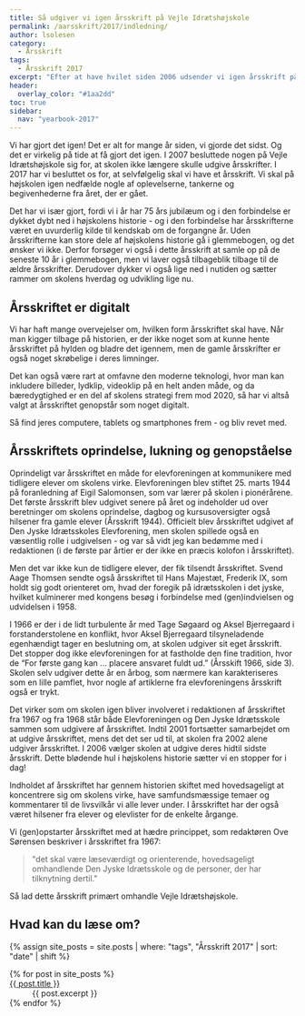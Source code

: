 ```yaml
---
title: Så udgiver vi igen årsskrift på Vejle Idrætshøjskole
permalink: /aarsskrift/2017/indledning/
author: lsolesen
category:
  - Årsskrift
tags:
  - Årsskrift 2017
excerpt: "Efter at have hvilet siden 2006 udsender vi igen årsskrift på Vejle Idrætshøjskole. Lars Olesen, viceforstander, fortæller lidt om baggrunden for at genopstarte årsskriftet."
header:
  overlay_color: "#1aa2dd"
toc: true
sidebar:
  nav: "yearbook-2017"
---
```


Vi har gjort det igen! Det er alt for mange år siden, vi gjorde det sidst. Og det er virkelig på tide at få gjort det igen. I 2007 besluttede nogen på Vejle Idrætshøjskole sig for, at skolen ikke længere skulle udgive årsskrifter. I 2017 har vi besluttet os for, at selvfølgelig skal vi have et årsskrift. Vi skal på højskolen igen nedfælde nogle af oplevelserne, tankerne og begivenhederne fra året, der er gået.

Det har vi især gjort, fordi vi i år har 75 års jubilæum og i den forbindelse er dykket dybt ned i højskolens historie - og i den forbindelse har årsskrifterne været en uvurderlig kilde til kendskab om de forgangne år. Uden årsskrifterne kan store dele af højskolens historie gå i glemmebogen, og det ønsker vi ikke. Derfor forsøger vi også i dette årsskrift at samle op på de seneste 10 år i glemmebogen, men vi laver også tilbageblik tilbage til de ældre årsskrifter. Derudover dykker vi også lige ned i nutiden og sætter rammer om skolens hverdag og udvikling lige nu.

## Årsskriftet er digitalt

Vi har haft mange overvejelser om, hvilken form årsskriftet skal have. Når man kigger tilbage på historien, er der ikke noget som at kunne hente årsskriftet på hylden og bladre det igennem, men de gamle årsskrifter er også noget skrøbelige i deres limninger. 

Det kan også være rart at omfavne den moderne teknologi, hvor man kan inkludere billeder, lydklip, videoklip på en helt anden måde, og da bæredygtighed er en del af skolens strategi frem mod 2020, så har vi altså valgt at årsskriftet genopstår som noget digitalt. 

Så find jeres computere, tablets og smartphones frem - og bliv revet med. 

## Årsskriftets oprindelse, lukning og genopståelse

Oprindeligt var årsskriftet en måde for elevforeningen at kommunikere med tidligere elever om skolens virke. Elevforeningen blev stiftet 25. marts 1944 på foranledning af Eigil Salomonsen, som var lærer på skolen i pionérårene. Det første årsskrift blev udgivet senere på året og indeholder ud over beretninger om skolens oprindelse, dagbog og kursusoversigter også hilsener fra gamle elever (Årsskrift 1944). Officielt blev årsskriftet udgivet af Den Jyske Idrætsskoles Elevforening, men skolen spillede også en væsentlig rolle i udgivelsen - og var så vidt jeg kan bedømme med i redaktionen (i de første par årtier er der ikke en præcis kolofon i årsskriftet).

Men det var ikke kun de tidligere elever, der fik tilsendt årsskriftet. Svend Aage Thomsen sendte også årsskriftet til Hans Majestæt, Frederik IX, som holdt sig godt orienteret om, hvad der foregik på idrætsskolen i det jyske, hvilket kulminerer med kongens besøg i forbindelse med (gen)indvielsen og udvidelsen i 1958.

I 1966 er der i de lidt turbulente år med Tage Søgaard og Aksel Bjerregaard i forstanderstolene en konflikt, hvor Aksel Bjerregaard tilsyneladende egenhændigt tager en beslutning om, at skolen udgiver sit eget årsskrift. Det stopper dog ikke elevforeningen for at fastholde den fine tradition, hvor de “For første gang kan … placere ansvaret fuldt ud.” (Årsskift 1966, side 3). Skolen selv udgiver dette år en årbog, som nærmere kan karakteriseres som en lille pamflet, hvor nogle af artiklerne fra elevforeningens årsskrift også er trykt. 

Det virker som om skolen igen bliver involveret i redaktionen af årsskriftet fra 1967 og fra 1968 står både Elevforeningen og Den Jyske Idrætsskole sammen som udgivere af årsskriftet. Indtil 2001 fortsætter samarbejdet om at udgive årsskriftet, mens det det ser ud til, at skolen fra 2002 alene udgiver årsskriftet. I 2006 vælger skolen at udgive deres hidtil sidste årsskrift. Dette blødende hul i højskolens historie sætter vi en stopper for i dag!

Indholdet af årsskriftet har gennem historien skiftet med hovedsageligt at koncentrere sig om skolens virke, have samfundsmæssige temaer og kommentarer til de livsvilkår vi alle lever under. I årsskriftet har der også været hilsener fra elever og elevlister for de enkelte årgange.

Vi (gen)opstarter årsskriftet med at hædre princippet, som redaktøren Ove Sørensen beskriver i årsskriftet fra 1967: 

> "det skal være læseværdigt og orienterende, hovedsageligt omhandlende Den Jyske Idrætsskole og de personer, der har tilknytning dertil." 

Så lad dette årsskrift primært omhandle Vejle Idrætshøjskole.

## Hvad kan du læse om?

{% assign site_posts = site.posts | where: "tags", "Årsskrift 2017" | sort: "date" | shift %}

<dl>
{% for post in site_posts %}
  <dt><a href="{{ post.url | relative_url }}" rel="permalink">{{ post.title }}</a></dt>
  <dd>{{ post.excerpt }}</dd>
{% endfor %}
</dl>
